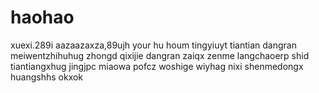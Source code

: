 # haohao
xuexi.289i
aazaazaxza,89ujh
your hu houm
tingyiuyt
tiantian
dangran
meiwentzhihuhug
zhongd
qixijie
dangran
zaiqx
zenme
langchaoerp
shid
tiantiangxhug
jingjpc
miaowa
pofcz
woshige
wiyhag
nixi
shenmedongx
huangshhs
okxok
